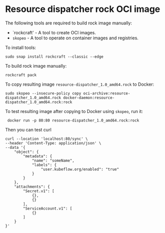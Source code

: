 # Resource dispatcher rock OCI image

The following tools are required to build rock image manually:
- `rockcraft' - A tool to create OCI images.
- `skopeo` - A tool to operate on container images and registries.

To install tools:
```
sudo snap install rockcraft --classic --edge
```

To build rock image manually:
```
rockcraft pack
```

To copy resulting image `resource-dispatcher_1.0_amd64.rock` to Docker:
```
sudo skopeo --insecure-policy copy oci-archive:resource-dispatcher_1.0_amd64.rock docker-daemon:resource-dispatcher_1.0_amd64.rock:rock
```

To test resulting image after copying to Docker using `skopeo`, run it:

```
 docker run -p 80:80 resource-dispatcher_1.0_amd64.rock:rock
```

Then you can test curl 
```
curl --location 'localhost:80/sync' \
--header 'Content-Type: application/json' \
--data '{
    "object": {
        "metadata": {
            "name": "someName",
            "labels": {
                "user.kubeflow.org/enabled": "true"
            }
        }
    },
    "attachments": {
        "Secret.v1": [
            {},
            {}
        ],
        "ServiceAccount.v1": [
            {}
        ]
    }
}'
```
